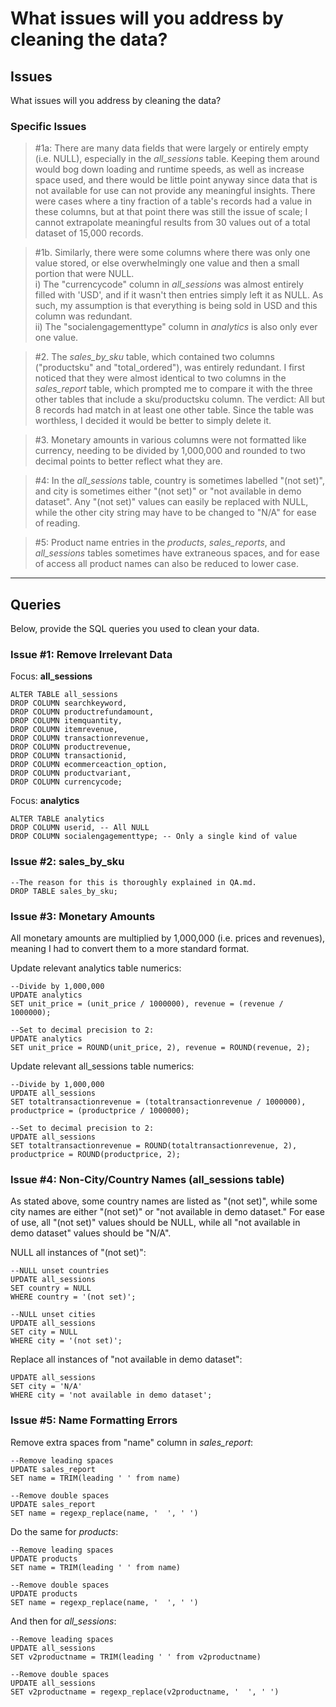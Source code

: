 # What issues will you address by cleaning the data?
## Issues
What issues will you address by cleaning the data?

### Specific Issues
>#1a: There are many data fields that were largely or entirely empty (i.e. NULL), especially in the *all_sessions* table. Keeping them around would bog down loading and runtime speeds, as well as increase space used, and there would be little point anyway since data that is not available for use can not provide any meaningful insights. There were cases where a tiny fraction of a table's records had a value in these columns, but at that point there was still the issue of scale; I cannot extrapolate meaningful results from 30 values out of a total dataset of 15,000 records.

>#1b. Similarly, there were some columns where there was only one value stored, or else overwhelmingly one value and then a small portion that were NULL.<br> 
i) The "currencycode" column in *all_sessions* was almost entirely filled with 'USD', and if it wasn't then entries simply left it as NULL. As such, my assumption is that everything is being sold in USD and this column was redundant.<br> 
ii) The "socialengagementtype" column in *analytics* is also only ever one value.

>#2. The *sales_by_sku* table, which contained two columns ("productsku" and "total_ordered"), was entirely redundant. I first noticed that they were almost identical to two columns in the *sales_report* table, which prompted me to compare it with the three other tables that include a sku/productsku column. The verdict: All but 8 records had match in at least one other table. Since the table was worthless, I decided it would be better to simply delete it.  

>#3. Monetary amounts in various columns were not formatted like currency, needing to be divided by 1,000,000 and rounded to two decimal points to better reflect what they are.

>#4: In the *all_sessions* table, country is sometimes labelled "(not set)", and city is sometimes either "(not set)" or "not available in demo dataset". Any "(not set)" values can easily be replaced with NULL, while the other city string may have to be changed to "N/A" for ease of reading.

>#5: Product name entries in the *products*, *sales_reports*, and *all_sessions* tables sometimes have extraneous spaces, and for ease of access all product names can also be reduced to lower case. 

<hr>

## Queries
Below, provide the SQL queries you used to clean your data.<br>

### Issue #1: Remove Irrelevant Data
Focus: **all_sessions**<br>
```
ALTER TABLE all_sessions
DROP COLUMN searchkeyword,
DROP COLUMN productrefundamount,
DROP COLUMN itemquantity,
DROP COLUMN itemrevenue,
DROP COLUMN transactionrevenue,
DROP COLUMN productrevenue,
DROP COLUMN transactionid,
DROP COLUMN ecommerceaction_option,
DROP COLUMN productvariant,
DROP COLUMN currencycode;
```

Focus: **analytics**<br>
```
ALTER TABLE analytics
DROP COLUMN userid, -- All NULL
DROP COLUMN socialengagementtype; -- Only a single kind of value
```

### Issue #2: sales_by_sku
```
--The reason for this is thoroughly explained in QA.md.
DROP TABLE sales_by_sku;
```


### Issue #3: Monetary Amounts
All monetary amounts are multiplied by 1,000,000 (i.e. prices and revenues), meaning I had to convert them to a more standard format.

Update relevant analytics table numerics:
```
--Divide by 1,000,000
UPDATE analytics
SET unit_price = (unit_price / 1000000), revenue = (revenue / 1000000);
```
```
--Set to decimal precision to 2:
UPDATE analytics
SET unit_price = ROUND(unit_price, 2), revenue = ROUND(revenue, 2);
```
Update relevant all_sessions table numerics:
```
--Divide by 1,000,000
UPDATE all_sessions
SET totaltransactionrevenue = (totaltransactionrevenue / 1000000), productprice = (productprice / 1000000);
```
```
--Set to decimal precision to 2:
UPDATE all_sessions
SET totaltransactionrevenue = ROUND(totaltransactionrevenue, 2), productprice = ROUND(productprice, 2);
```
### Issue #4: Non-City/Country Names (all_sessions table)
As stated above, some country names are listed as "(not set)", while some city names are either "(not set)" or "not available in demo dataset." For ease of use, all "(not set)" values should be NULL, while all "not available in demo dataset" values should be "N/A".

NULL all instances of "(not set)":
```
--NULL unset countries
UPDATE all_sessions
SET country = NULL
WHERE country = '(not set)';
```
```
--NULL unset cities
UPDATE all_sessions
SET city = NULL
WHERE city = '(not set)';
```
Replace all instances of "not available in demo dataset":
```
UPDATE all_sessions
SET city = 'N/A'
WHERE city = 'not available in demo dataset';
```


### Issue #5: Name Formatting Errors
Remove extra spaces from "name" column in *sales_report*: 
```
--Remove leading spaces
UPDATE sales_report
SET name = TRIM(leading ' ' from name)
```
```
--Remove double spaces
UPDATE sales_report
SET name = regexp_replace(name, '  ', ' ')
```
Do the same for *products*: 
```
--Remove leading spaces
UPDATE products
SET name = TRIM(leading ' ' from name)
```
```
--Remove double spaces
UPDATE products
SET name = regexp_replace(name, '  ', ' ')
```
And then for *all_sessions*: 
```
--Remove leading spaces
UPDATE all_sessions
SET v2productname = TRIM(leading ' ' from v2productname)
```
```
--Remove double spaces
UPDATE all_sessions
SET v2productname = regexp_replace(v2productname, '  ', ' ')
```

